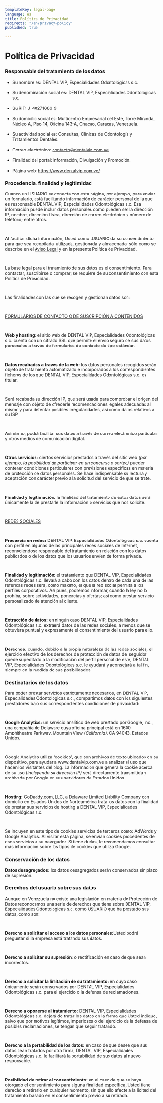 ```yaml
---
templateKey: legal-page
language: es
title: Política de Privacidad
redirects: "/en/privacy-policy"
published: true

---
```

<div class="dv-privacy-policy container-fluid dv-main-menu"> <h1 class="dv-page-titles text-left">Política de Privacidad</h1> <h3 class="dv-page-titles text-left"> Responsable del tratamiento de los datos </h3> <ul> <li>Su nombre es: DENTAL VIP, Especialidades Odontológicas s.c.</li> <br /> <li> Su denominación social es: DENTAL VIP, Especialidades Odontológicas s.c. </li> <br /> <li>Su RIF: J-40271686-9</li> <br /> <li> Su domicilio social es: Multicentro Empresarial del Este, Torre Miranda, Núcleo A, Piso 14, Oficina 143-A, Chacao, Caracas, Venezuela. </li> <br /> <li> Su actividad social es: Consultas, Clínicas de Odontología y Tratamientos Dentales. </li> <br /> <li> Correo electrónico: <a href="mailto:contacto@dentalvip.com.ve" class="dv-link-green" >contacto@dentalvip.com.ve</a > </li> <br /> <li>Finalidad del portal: Información, Divulgación y Promoción.</li> <br /> <li> Página web: <a href="/" class="dv-link-green">https://www.dentalvip.com.ve/</a> </li> </ul> <h3 class="dv-page-titles text-left">Procedencia, finalidad y legitimidad</h3> <div class="paragraph-group"> <p> Cuando un USUARIO se conecta con esta página, por ejemplo, para enviar un formulario, está facilitando información de carácter personal de la que es responsable DENTAL VIP, Especialidades Odontológicas s.c. Esa información puede incluir datos personales como pueden ser la dirección IP, nombre, dirección física, dirección de correo electrónico y número de teléfono; entre otros. </p> <br /> <p> Al facilitar dicha información, Usted como USUARIO da su consentimiento para que sea recopilada, utilizada, gestionada y almacenada; sólo como se describe en el <a href="/aviso-legal" class="dv-link-green">Aviso Legal</a> y en la presente Política de Privacidad. </p> <br /> <p> La base legal para el tratamiento de sus datos es el consentimiento. Para contactar, suscribirse o comprar; se requiere de su consentimiento con esta Política de Privacidad. </p> <br /> <p>Las finalidades con las que se recogen y gestionan datos son:</p> <br /> <p><u>FORMULARIOS DE CONTACTO O DE SUSCRIPCIÓN A CONTENIDOS</u></p> <br /> <p> <b>Web y hosting:</b> el sitio web de DENTAL VIP, Especialidades Odontológicas s.c. cuenta con un cifrado SSL que permite el envío seguro de sus datos personales a través de formularios de contacto de tipo estándar. </p> <br /> <p> <b>Datos recabados a través de la web:</b> los datos personales recogidos serán objeto de tratamiento automatizado e incorporados a los correspondientes ficheros de los que DENTAL VIP, Especialidades Odontológicas s.c. es titular. </p> <br /> <p> Será recabada su dirección IP, que será usada para comprobar el origen del mensaje con objeto de ofrecerle recomendaciones legales adecuadas al mismo y para detectar posibles irregularidades, así como datos relativos a su ISP. </p> <br /> <p> Asimismo, podrá facilitar sus datos a través de correo electrónico particular y otros medios de comunicación digital. </p> <br /> <p> <b>Otros servicios:</b> ciertos servicios prestados a través del sitio web <i>(por ejemplo, la posibilidad de participar en un concurso o sorteo)</i > pueden contener condiciones particulares con previsiones específicas en materia de protección de datos personales. Se hace indispensable su lectura y aceptación con carácter previo a la solicitud del servicio de que se trate. </p> <br /> <p> <b>Finalidad y legitimación:</b> la finalidad del tratamiento de estos datos será únicamente la de prestarle la información o servicios que nos solicite. </p> <br /> <p><u>REDES SOCIALES</u></p> <br /> <p> <b>Presencia en redes:</b> DENTAL VIP, Especialidades Odontológicas s.c. cuenta con perfil en algunas de las principales redes sociales de Internet, reconociéndose responsable del tratamiento en relación con los datos publicados o de los datos que los usuarios envíen de forma privada. </p> <br /> <p> <b>Finalidad y legitimación:</b> el tratamiento que DENTAL VIP, Especialidades Odontológicas s.c. llevará a cabo con los datos dentro de cada una de las referidas redes será, como máximo, el que la red social permita a los perfiles corporativos. Así pues, podremos informar, cuando la ley no lo prohíba, sobre actividades, ponencias y ofertas; así como prestar servicio personalizado de atención al cliente. </p> <br /> <p> <b>Extracción de datos:</b> en ningún caso DENTAL VIP, Especialidades Odontológicas s.c. extraerá datos de las redes sociales, a menos que se obtuviera puntual y expresamente el consentimiento del usuario para ello. </p> <br /> <p> <b>Derechos:</b> cuando, debido a la propia naturaleza de las redes sociales, el ejercicio efectivo de los derechos de protección de datos del seguidor quede supeditado a la modificación del perfil personal de este, DENTAL VIP, Especialidades Odontológicas s.c. le ayudará y aconsejará a tal fin, siempre en la medida de sus posibilidades. </p> </div> <h3 class="dv-page-titles text-left">Destinatarios de los datos</h3> <div class="paragraph-group"> <p> Para poder prestar servicios estrictamente necesarios, en DENTAL VIP, Especialidades Odontológicas s.c., compartimos datos con los siguientes prestadores bajo sus correspondientes condiciones de privacidad: </p> <br /> <p> <b>Google Analytics:</b> un servicio analítico de web prestado por Google, Inc., una compañía de Delaware cuya oficina principal está en 1600 Amphitheatre Parkway, Mountain View (<i>California)</i>, CA 94043, Estados Unidos. </p> <br /> <p> Google Analytics utiliza “cookies”, que son archivos de texto ubicados en su dispositivo, para ayudar a www.dentalvip.com.ve a analizar el uso que hacen los visitantes del blog. La información que genera la cookie acerca de su uso (<i>incluyendo su dirección IP)</i> será directamente transmitida y archivada por Google en sus servidores de Estados Unidos. </p> <br /> <p> <b>Hosting:</b> GoDaddy.com, LLC, a Delaware Limited Liability Company con domicilio en Estados Unidos de Norteamérica trata los datos con la finalidad de prestar sus servicios de hosting a DENTAL VIP, Especialidades Odontológicas s.c. </p> <br /> <p> Se incluyen en este tipo de cookies servicios de terceros como: AdWords y Google Analytics. Al visitar esta página, se envían cookies procedentes de esos servicios a su navegador. Si tiene dudas, le recomendamos consultar más información sobre los tipos de cookies que utiliza Google. </p> </div> <h3 class="dv-page-titles text-left">Conservación de los datos</h3> <div class="paragraph-group"> <p> <b>Datos desagregados:</b> los datos desagregados serán conservados sin plazo de supresión. </p> </div> <h3 class="dv-page-titles text-left">Derechos del usuario sobre sus datos</h3> <div class="paragraph-group"> <p> Aunque en Venezuela no existe una legislación en materia de Protección de Datos reconocemos una serie de derechos que tiene sobre DENTAL VIP, Especialidades Odontológicas s.c. como USUARIO que ha prestado sus datos, como son: </p> <br /> <p> <b>Derecho a solicitar el acceso a los datos personales:</b>Usted podrá preguntar si la empresa está tratando sus datos. </p> <br /> <p> <b>Derecho a solicitar su supresión:</b> o rectificación en caso de que sean incorrectos. </p> <br /> <p> <b>Derecho a solicitar la limitación de su tratamiento:</b> en cuyo caso únicamente serán conservados por DENTAL VIP, Especialidades Odontológicas s.c. para el ejercicio o la defensa de reclamaciones. </p> <br /> <p> <b>Derecho a oponerse al tratamiento:</b> DENTAL VIP, Especialidades Odontológicas s.c. dejará de tratar los datos en la forma que Usted indique, salvo que por motivos legítimos, imperiosos o del ejercicio de la defensa de posibles reclamaciones, se tengan que seguir tratando. </p> <br /> <p> <b>Derecho a la portabilidad de los datos:</b> en caso de que desee que sus datos sean tratados por otra firma, DENTAL VIP, Especialidades Odontológicas s.c. le facilitará la portabilidad de sus datos al nuevo responsable. </p> <br /> <p> <b>Posibilidad de retirar el consentimiento:</b> en el caso de que se haya otorgado el consentimiento para alguna finalidad específica, Usted tiene derecho a retirarlo en cualquier momento, sin que ello afecte a la licitud del tratamiento basado en el consentimiento previo a su retirada. </p> </div> </div>